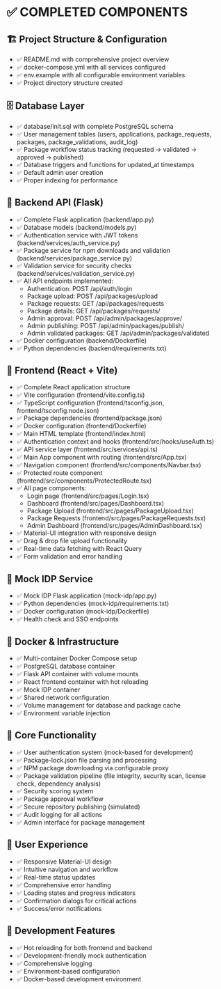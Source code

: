 # ✅ COMPLETED COMPONENTS

## 🏗️ **Project Structure & Configuration**
- ✅ README.md with comprehensive project overview
- ✅ docker-compose.yml with all services configured
- ✅ env.example with all configurable environment variables
- ✅ Project directory structure created

## 🗄️ **Database Layer**
- ✅ database/init.sql with complete PostgreSQL schema
- ✅ User management tables (users, applications, package_requests, packages, package_validations, audit_log)
- ✅ Package workflow status tracking (requested → validated → approved → published)
- ✅ Database triggers and functions for updated_at timestamps
- ✅ Default admin user creation
- ✅ Proper indexing for performance

## 🔧 **Backend API (Flask)**
- ✅ Complete Flask application (backend/app.py)
- ✅ Database models (backend/models.py)
- ✅ Authentication service with JWT tokens (backend/services/auth_service.py)
- ✅ Package service for npm downloads and validation (backend/services/package_service.py)
- ✅ Validation service for security checks (backend/services/validation_service.py)
- ✅ All API endpoints implemented:
  - Authentication: POST /api/auth/login
  - Package upload: POST /api/packages/upload
  - Package requests: GET /api/packages/requests
  - Package details: GET /api/packages/requests/<id>
  - Admin approval: POST /api/admin/packages/approve/<id>
  - Admin publishing: POST /api/admin/packages/publish/<id>
  - Admin validated packages: GET /api/admin/packages/validated
- ✅ Docker configuration (backend/Dockerfile)
- ✅ Python dependencies (backend/requirements.txt)

## 🎨 **Frontend (React + Vite)**
- ✅ Complete React application structure
- ✅ Vite configuration (frontend/vite.config.ts)
- ✅ TypeScript configuration (frontend/tsconfig.json, frontend/tsconfig.node.json)
- ✅ Package dependencies (frontend/package.json)
- ✅ Docker configuration (frontend/Dockerfile)
- ✅ Main HTML template (frontend/index.html)
- ✅ Authentication context and hooks (frontend/src/hooks/useAuth.ts)
- ✅ API service layer (frontend/src/services/api.ts)
- ✅ Main App component with routing (frontend/src/App.tsx)
- ✅ Navigation component (frontend/src/components/Navbar.tsx)
- ✅ Protected route component (frontend/src/components/ProtectedRoute.tsx)
- ✅ All page components:
  - Login page (frontend/src/pages/Login.tsx)
  - Dashboard (frontend/src/pages/Dashboard.tsx)
  - Package Upload (frontend/src/pages/PackageUpload.tsx)
  - Package Requests (frontend/src/pages/PackageRequests.tsx)
  - Admin Dashboard (frontend/src/pages/AdminDashboard.tsx)
- ✅ Material-UI integration with responsive design
- ✅ Drag & drop file upload functionality
- ✅ Real-time data fetching with React Query
- ✅ Form validation and error handling

## 🔐 **Mock IDP Service**
- ✅ Mock IDP Flask application (mock-idp/app.py)
- ✅ Python dependencies (mock-idp/requirements.txt)
- ✅ Docker configuration (mock-idp/Dockerfile)
- ✅ Health check and SSO endpoints

## 🐳 **Docker & Infrastructure**
- ✅ Multi-container Docker Compose setup
- ✅ PostgreSQL database container
- ✅ Flask API container with volume mounts
- ✅ React frontend container with hot reloading
- ✅ Mock IDP container
- ✅ Shared network configuration
- ✅ Volume management for database and package cache
- ✅ Environment variable injection

## 🔄 **Core Functionality**
- ✅ User authentication system (mock-based for development)
- ✅ Package-lock.json file parsing and processing
- ✅ NPM package downloading via configurable proxy
- ✅ Package validation pipeline (file integrity, security scan, license check, dependency analysis)
- ✅ Security scoring system
- ✅ Package approval workflow
- ✅ Secure repository publishing (simulated)
- ✅ Audit logging for all actions
- ✅ Admin interface for package management

## 📱 **User Experience**
- ✅ Responsive Material-UI design
- ✅ Intuitive navigation and workflow
- ✅ Real-time status updates
- ✅ Comprehensive error handling
- ✅ Loading states and progress indicators
- ✅ Confirmation dialogs for critical actions
- ✅ Success/error notifications

## 🚀 **Development Features**
- ✅ Hot reloading for both frontend and backend
- ✅ Development-friendly mock authentication
- ✅ Comprehensive logging
- ✅ Environment-based configuration
- ✅ Docker-based development environment

